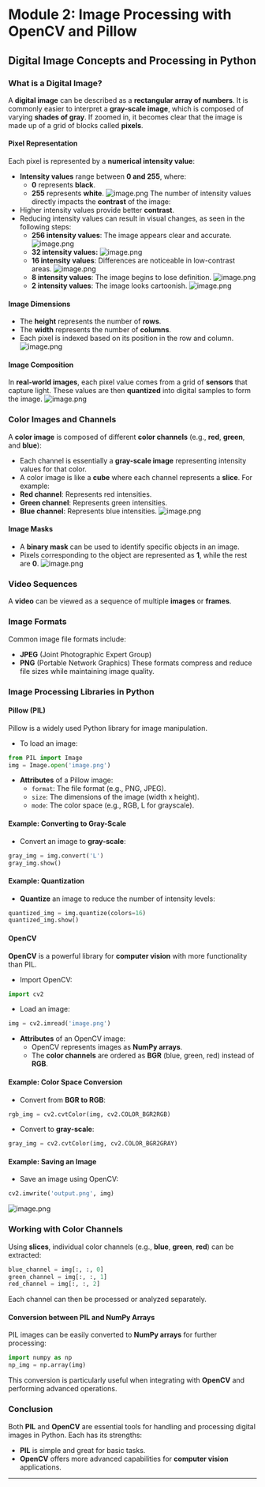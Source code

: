 

# Module 2: Image Processing with OpenCV and Pillow
## Digital Image Concepts and Processing in Python
### What is a Digital Image?
A **digital image** can be described as a **rectangular array of numbers**. It is commonly easier to interpret a **gray-scale image**, which is composed of varying **shades of gray**. If zoomed in, it becomes clear that the image is made up of a grid of blocks called **pixels**.
#### Pixel Representation
Each pixel is represented by a **numerical intensity value**:
- **Intensity values** range between **0 and 255**, where:
	- **0** represents **black**.
	- **255** represents **white**.
![image.png](https://prod-files-secure.s3.us-west-2.amazonaws.com/03e82b26-cccb-4906-bb56-adabcbdc0655/fa1bb4aa-313a-44c2-a7b3-7fa4a8432b08/image.png?X-Amz-Algorithm=AWS4-HMAC-SHA256&X-Amz-Content-Sha256=UNSIGNED-PAYLOAD&X-Amz-Credential=ASIAZI2LB466QWJ3RAIS%2F20250207%2Fus-west-2%2Fs3%2Faws4_request&X-Amz-Date=20250207T081858Z&X-Amz-Expires=3600&X-Amz-Security-Token=IQoJb3JpZ2luX2VjEFgaCXVzLXdlc3QtMiJGMEQCIQDDz3qyrr5KCUWotbtTVbVg2SU30CRw%2Bfr7dgVOte3L9wIffk9HAlJINA7wi%2BwwqNPXaSZR%2FX8xh%2BiggOKHW11sWCr%2FAwhxEAAaDDYzNzQyMzE4MzgwNSIM0kpZ%2Ft%2FImH7M%2BR0pKtwDiKNW173kl0w94I4BFgiJQQouiBeOMkjpP7d%2BEP4hyX84LVaVzX7hXB3M2toRyOrl95lqlGZdaKNktI%2Bf%2FO6wh6jY%2Bvzwctr4kQzyEvMu4oqu2Itocz%2BECELEs4QA5xgBYqyWczW1EtqDxMNqe71IO6qPfyBrRvotjvSa6%2FJso5O%2BhNYDlUaYcKxVnFjbTp4mPFwQNgRwE22EPHlc2nxAes78uTIh3wM1Wzrnam%2FY3AT%2BJQAZcrYu2ra4Hem5C2R1ZYy%2BlKG%2FcvituOhaXAOnfPHisMamZ1U9YEPZFI92jXDrxkv8iVv28w6brPKAIpBLgzDgNDim5zm1UHCbPugAnyublM6PaH8cYDU4jrR5%2FAdPhv%2BzM7U3ZMm7nKAKLI5BmoLaZlXXlIYLMX%2B4P1nas8XL4quxyJVfgRPivGZoP2IERSu746iLXWpBzOKYE7ioJs8jbMcTj3jOmZiyJBGLEUt1Ya6XYkNQU6ZAeOlrVVknJvA826mENXz1Ww4vLpNaQFybNmmZCSCX%2FxHTrUtg5eDPBXCNKl7zxbuBhKLbZwQKbYd2%2FWA6UPM%2BqYAO8vRg4IpGIT68CUb3JHYzRS5JYBUU5eSAkFOQBBBx23niPiX417t1Hcw8SG6NAaEwufmWvQY6pgHZABd8JA4tVqc7aHWPx6h6UaGMDsPvJhqlE7Hd2KERga7l9ngqW4rYl76yPm%2FZ6HBGmc6xpq34u3vLqqijIGsKHksy3bMrNm%2Fv%2BkcayybCR7XLbVE1am%2F0YZ8O6PX7%2BnuUwBwKURQkoAf8w0jcAuYeB7ZLwgrX6DEpgQrpZSjvcEor6uuWqoPljg921oGh1K7hJzPxYJ1UQsrXaC61yUYcN0StVFbH&X-Amz-Signature=ec2c20409b84c311e15e9227bd9e94edb2ca8e2289e28b93bfca4e726c93ae22&X-Amz-SignedHeaders=host&x-id=GetObject)
The number of intensity values directly impacts the **contrast** of the image:
- Higher intensity values provide better **contrast**.
- Reducing intensity values can result in visual changes, as seen in the following steps:
	- **256 intensity values**: The image appears clear and accurate.
![image.png](https://prod-files-secure.s3.us-west-2.amazonaws.com/03e82b26-cccb-4906-bb56-adabcbdc0655/0de7dfb4-99dc-4b87-8932-5165b3c3b775/image.png?X-Amz-Algorithm=AWS4-HMAC-SHA256&X-Amz-Content-Sha256=UNSIGNED-PAYLOAD&X-Amz-Credential=ASIAZI2LB466RJHQO3KZ%2F20250207%2Fus-west-2%2Fs3%2Faws4_request&X-Amz-Date=20250207T081900Z&X-Amz-Expires=3600&X-Amz-Security-Token=IQoJb3JpZ2luX2VjEFgaCXVzLXdlc3QtMiJIMEYCIQC%2FiPptDM4WrQJ%2FET0rD%2BsXUgMUn2%2Fanp%2FAn2Jm1PSRqgIhAIBzXc8MBbP17HceUKOTDP%2B0RRVnpfLv3u629OzSE1p8Kv8DCHEQABoMNjM3NDIzMTgzODA1IgxDgOygQFmyCXSzt%2Fsq3ANTeZXj7tu3GaKcl8LGndzi4HsSdvCd9ykmqvF0jSxVMFfjoI0ZLWoqaRZ40Y8YDSJ1MOJZgAXK%2B7SIe1FCcJAG8FPfZguJuYVy%2BWvYWnqhEpgce%2Fim2K2kUyK2doNzOtmhyo2iSITKKI6NY1xpc1KFVuSfgcx4bAoRz7zWnBG37kCaqrnMgOdLbNRtZqVTLguZFJJVf06NYcasAi8jDGHBEsJi2z640ZnX9wiPshckq%2FS%2F8Gm71PKqleZuI8MWQd8jguxgdEyC0it4ahu%2FQQiEbnwvj3S1GWxjv13AZ3cgqhxUO2fT3Qk5czxazakfrahQS7I8G9fKjew%2FgXbckTqQbJIAXpEX3%2FRRIffm2M42AW%2BtgtGcj1%2B9L8wqYM%2Bg4SzkRXtX3O2nd5qtyuiTRvq6fWaUrTKQdZbh1CduL2wH1Kf5PTOekKTkSxrmSgoGmb1tACazzO9MXAw4dne5MOGajTrTBfyvt8yi%2BnNnjVC0ooFNIv2Y570c5v3N2cyvJNOOZwYRS%2B5nBzJ2HCSWC29souEP5e2JoKlpQ6ZmisMvrPR3IfYKMNO12L%2BVvRzqza1Xu3fMiVJJTwcH6FuJRGjwxKtFVr0W9QBmh9uS%2Fux8KjSEkU6gc1K4YuodhjC8%2BZa9BjqkAYUVZKUb8R6zQbmk9XWyM0jUqyOr4fxJHwmGtugtvIAwQ3umEonPOpj25TdnyzmEPygBjnwqzs4d4RhPnQu4BQsaGCs8mt6KLtlOS6Wcj5337RpUEtDG0op%2FDXtiNXxlKF7rBZpXGJBBEqv2l9Fq6PIDD9XVCmpKHTGJf8f2l7iQ4cFB8%2BmLQsDxQf5Ru2SF517aA0304TFLdFgq1QpHUGZlJDIW&X-Amz-Signature=d0964538c4a55ca318354b677923aa44cfc1d645e6bda21adaeeb8cd561d7ffc&X-Amz-SignedHeaders=host&x-id=GetObject)
	- **32 intensity values:**
![image.png](https://prod-files-secure.s3.us-west-2.amazonaws.com/03e82b26-cccb-4906-bb56-adabcbdc0655/7eb81f08-b190-4c5a-ba2b-2a498a15b2c4/image.png?X-Amz-Algorithm=AWS4-HMAC-SHA256&X-Amz-Content-Sha256=UNSIGNED-PAYLOAD&X-Amz-Credential=ASIAZI2LB466RJHQO3KZ%2F20250207%2Fus-west-2%2Fs3%2Faws4_request&X-Amz-Date=20250207T081900Z&X-Amz-Expires=3600&X-Amz-Security-Token=IQoJb3JpZ2luX2VjEFgaCXVzLXdlc3QtMiJIMEYCIQC%2FiPptDM4WrQJ%2FET0rD%2BsXUgMUn2%2Fanp%2FAn2Jm1PSRqgIhAIBzXc8MBbP17HceUKOTDP%2B0RRVnpfLv3u629OzSE1p8Kv8DCHEQABoMNjM3NDIzMTgzODA1IgxDgOygQFmyCXSzt%2Fsq3ANTeZXj7tu3GaKcl8LGndzi4HsSdvCd9ykmqvF0jSxVMFfjoI0ZLWoqaRZ40Y8YDSJ1MOJZgAXK%2B7SIe1FCcJAG8FPfZguJuYVy%2BWvYWnqhEpgce%2Fim2K2kUyK2doNzOtmhyo2iSITKKI6NY1xpc1KFVuSfgcx4bAoRz7zWnBG37kCaqrnMgOdLbNRtZqVTLguZFJJVf06NYcasAi8jDGHBEsJi2z640ZnX9wiPshckq%2FS%2F8Gm71PKqleZuI8MWQd8jguxgdEyC0it4ahu%2FQQiEbnwvj3S1GWxjv13AZ3cgqhxUO2fT3Qk5czxazakfrahQS7I8G9fKjew%2FgXbckTqQbJIAXpEX3%2FRRIffm2M42AW%2BtgtGcj1%2B9L8wqYM%2Bg4SzkRXtX3O2nd5qtyuiTRvq6fWaUrTKQdZbh1CduL2wH1Kf5PTOekKTkSxrmSgoGmb1tACazzO9MXAw4dne5MOGajTrTBfyvt8yi%2BnNnjVC0ooFNIv2Y570c5v3N2cyvJNOOZwYRS%2B5nBzJ2HCSWC29souEP5e2JoKlpQ6ZmisMvrPR3IfYKMNO12L%2BVvRzqza1Xu3fMiVJJTwcH6FuJRGjwxKtFVr0W9QBmh9uS%2Fux8KjSEkU6gc1K4YuodhjC8%2BZa9BjqkAYUVZKUb8R6zQbmk9XWyM0jUqyOr4fxJHwmGtugtvIAwQ3umEonPOpj25TdnyzmEPygBjnwqzs4d4RhPnQu4BQsaGCs8mt6KLtlOS6Wcj5337RpUEtDG0op%2FDXtiNXxlKF7rBZpXGJBBEqv2l9Fq6PIDD9XVCmpKHTGJf8f2l7iQ4cFB8%2BmLQsDxQf5Ru2SF517aA0304TFLdFgq1QpHUGZlJDIW&X-Amz-Signature=64c5c3b5291b89ba0051f27a9ad4387de8061e188d9dc5072039280df09b276c&X-Amz-SignedHeaders=host&x-id=GetObject)
	- **16 intensity values**: Differences are noticeable in low-contrast areas.
![image.png](https://prod-files-secure.s3.us-west-2.amazonaws.com/03e82b26-cccb-4906-bb56-adabcbdc0655/6bf56d44-9a14-4b7b-98c2-1f00b8630f0c/image.png?X-Amz-Algorithm=AWS4-HMAC-SHA256&X-Amz-Content-Sha256=UNSIGNED-PAYLOAD&X-Amz-Credential=ASIAZI2LB466RJHQO3KZ%2F20250207%2Fus-west-2%2Fs3%2Faws4_request&X-Amz-Date=20250207T081900Z&X-Amz-Expires=3600&X-Amz-Security-Token=IQoJb3JpZ2luX2VjEFgaCXVzLXdlc3QtMiJIMEYCIQC%2FiPptDM4WrQJ%2FET0rD%2BsXUgMUn2%2Fanp%2FAn2Jm1PSRqgIhAIBzXc8MBbP17HceUKOTDP%2B0RRVnpfLv3u629OzSE1p8Kv8DCHEQABoMNjM3NDIzMTgzODA1IgxDgOygQFmyCXSzt%2Fsq3ANTeZXj7tu3GaKcl8LGndzi4HsSdvCd9ykmqvF0jSxVMFfjoI0ZLWoqaRZ40Y8YDSJ1MOJZgAXK%2B7SIe1FCcJAG8FPfZguJuYVy%2BWvYWnqhEpgce%2Fim2K2kUyK2doNzOtmhyo2iSITKKI6NY1xpc1KFVuSfgcx4bAoRz7zWnBG37kCaqrnMgOdLbNRtZqVTLguZFJJVf06NYcasAi8jDGHBEsJi2z640ZnX9wiPshckq%2FS%2F8Gm71PKqleZuI8MWQd8jguxgdEyC0it4ahu%2FQQiEbnwvj3S1GWxjv13AZ3cgqhxUO2fT3Qk5czxazakfrahQS7I8G9fKjew%2FgXbckTqQbJIAXpEX3%2FRRIffm2M42AW%2BtgtGcj1%2B9L8wqYM%2Bg4SzkRXtX3O2nd5qtyuiTRvq6fWaUrTKQdZbh1CduL2wH1Kf5PTOekKTkSxrmSgoGmb1tACazzO9MXAw4dne5MOGajTrTBfyvt8yi%2BnNnjVC0ooFNIv2Y570c5v3N2cyvJNOOZwYRS%2B5nBzJ2HCSWC29souEP5e2JoKlpQ6ZmisMvrPR3IfYKMNO12L%2BVvRzqza1Xu3fMiVJJTwcH6FuJRGjwxKtFVr0W9QBmh9uS%2Fux8KjSEkU6gc1K4YuodhjC8%2BZa9BjqkAYUVZKUb8R6zQbmk9XWyM0jUqyOr4fxJHwmGtugtvIAwQ3umEonPOpj25TdnyzmEPygBjnwqzs4d4RhPnQu4BQsaGCs8mt6KLtlOS6Wcj5337RpUEtDG0op%2FDXtiNXxlKF7rBZpXGJBBEqv2l9Fq6PIDD9XVCmpKHTGJf8f2l7iQ4cFB8%2BmLQsDxQf5Ru2SF517aA0304TFLdFgq1QpHUGZlJDIW&X-Amz-Signature=2f616a722e35f1a94b85dc0a31a6cb58ad58c9f4840ff552b1734daf795b06ad&X-Amz-SignedHeaders=host&x-id=GetObject)
	- **8 intensity values**: The image begins to lose definition.
![image.png](https://prod-files-secure.s3.us-west-2.amazonaws.com/03e82b26-cccb-4906-bb56-adabcbdc0655/cca05878-ca1a-43e0-8bec-1d146756f9ae/image.png?X-Amz-Algorithm=AWS4-HMAC-SHA256&X-Amz-Content-Sha256=UNSIGNED-PAYLOAD&X-Amz-Credential=ASIAZI2LB466RJHQO3KZ%2F20250207%2Fus-west-2%2Fs3%2Faws4_request&X-Amz-Date=20250207T081900Z&X-Amz-Expires=3600&X-Amz-Security-Token=IQoJb3JpZ2luX2VjEFgaCXVzLXdlc3QtMiJIMEYCIQC%2FiPptDM4WrQJ%2FET0rD%2BsXUgMUn2%2Fanp%2FAn2Jm1PSRqgIhAIBzXc8MBbP17HceUKOTDP%2B0RRVnpfLv3u629OzSE1p8Kv8DCHEQABoMNjM3NDIzMTgzODA1IgxDgOygQFmyCXSzt%2Fsq3ANTeZXj7tu3GaKcl8LGndzi4HsSdvCd9ykmqvF0jSxVMFfjoI0ZLWoqaRZ40Y8YDSJ1MOJZgAXK%2B7SIe1FCcJAG8FPfZguJuYVy%2BWvYWnqhEpgce%2Fim2K2kUyK2doNzOtmhyo2iSITKKI6NY1xpc1KFVuSfgcx4bAoRz7zWnBG37kCaqrnMgOdLbNRtZqVTLguZFJJVf06NYcasAi8jDGHBEsJi2z640ZnX9wiPshckq%2FS%2F8Gm71PKqleZuI8MWQd8jguxgdEyC0it4ahu%2FQQiEbnwvj3S1GWxjv13AZ3cgqhxUO2fT3Qk5czxazakfrahQS7I8G9fKjew%2FgXbckTqQbJIAXpEX3%2FRRIffm2M42AW%2BtgtGcj1%2B9L8wqYM%2Bg4SzkRXtX3O2nd5qtyuiTRvq6fWaUrTKQdZbh1CduL2wH1Kf5PTOekKTkSxrmSgoGmb1tACazzO9MXAw4dne5MOGajTrTBfyvt8yi%2BnNnjVC0ooFNIv2Y570c5v3N2cyvJNOOZwYRS%2B5nBzJ2HCSWC29souEP5e2JoKlpQ6ZmisMvrPR3IfYKMNO12L%2BVvRzqza1Xu3fMiVJJTwcH6FuJRGjwxKtFVr0W9QBmh9uS%2Fux8KjSEkU6gc1K4YuodhjC8%2BZa9BjqkAYUVZKUb8R6zQbmk9XWyM0jUqyOr4fxJHwmGtugtvIAwQ3umEonPOpj25TdnyzmEPygBjnwqzs4d4RhPnQu4BQsaGCs8mt6KLtlOS6Wcj5337RpUEtDG0op%2FDXtiNXxlKF7rBZpXGJBBEqv2l9Fq6PIDD9XVCmpKHTGJf8f2l7iQ4cFB8%2BmLQsDxQf5Ru2SF517aA0304TFLdFgq1QpHUGZlJDIW&X-Amz-Signature=64ebd11b4a345d47eb46e28bfc341b6e72c0df02ac435915441b90c294442f69&X-Amz-SignedHeaders=host&x-id=GetObject)
	- **2 intensity values**: The image looks cartoonish.
![image.png](https://prod-files-secure.s3.us-west-2.amazonaws.com/03e82b26-cccb-4906-bb56-adabcbdc0655/12da64d7-6b97-44e0-bc2c-52b9c47ce212/image.png?X-Amz-Algorithm=AWS4-HMAC-SHA256&X-Amz-Content-Sha256=UNSIGNED-PAYLOAD&X-Amz-Credential=ASIAZI2LB466RJHQO3KZ%2F20250207%2Fus-west-2%2Fs3%2Faws4_request&X-Amz-Date=20250207T081900Z&X-Amz-Expires=3600&X-Amz-Security-Token=IQoJb3JpZ2luX2VjEFgaCXVzLXdlc3QtMiJIMEYCIQC%2FiPptDM4WrQJ%2FET0rD%2BsXUgMUn2%2Fanp%2FAn2Jm1PSRqgIhAIBzXc8MBbP17HceUKOTDP%2B0RRVnpfLv3u629OzSE1p8Kv8DCHEQABoMNjM3NDIzMTgzODA1IgxDgOygQFmyCXSzt%2Fsq3ANTeZXj7tu3GaKcl8LGndzi4HsSdvCd9ykmqvF0jSxVMFfjoI0ZLWoqaRZ40Y8YDSJ1MOJZgAXK%2B7SIe1FCcJAG8FPfZguJuYVy%2BWvYWnqhEpgce%2Fim2K2kUyK2doNzOtmhyo2iSITKKI6NY1xpc1KFVuSfgcx4bAoRz7zWnBG37kCaqrnMgOdLbNRtZqVTLguZFJJVf06NYcasAi8jDGHBEsJi2z640ZnX9wiPshckq%2FS%2F8Gm71PKqleZuI8MWQd8jguxgdEyC0it4ahu%2FQQiEbnwvj3S1GWxjv13AZ3cgqhxUO2fT3Qk5czxazakfrahQS7I8G9fKjew%2FgXbckTqQbJIAXpEX3%2FRRIffm2M42AW%2BtgtGcj1%2B9L8wqYM%2Bg4SzkRXtX3O2nd5qtyuiTRvq6fWaUrTKQdZbh1CduL2wH1Kf5PTOekKTkSxrmSgoGmb1tACazzO9MXAw4dne5MOGajTrTBfyvt8yi%2BnNnjVC0ooFNIv2Y570c5v3N2cyvJNOOZwYRS%2B5nBzJ2HCSWC29souEP5e2JoKlpQ6ZmisMvrPR3IfYKMNO12L%2BVvRzqza1Xu3fMiVJJTwcH6FuJRGjwxKtFVr0W9QBmh9uS%2Fux8KjSEkU6gc1K4YuodhjC8%2BZa9BjqkAYUVZKUb8R6zQbmk9XWyM0jUqyOr4fxJHwmGtugtvIAwQ3umEonPOpj25TdnyzmEPygBjnwqzs4d4RhPnQu4BQsaGCs8mt6KLtlOS6Wcj5337RpUEtDG0op%2FDXtiNXxlKF7rBZpXGJBBEqv2l9Fq6PIDD9XVCmpKHTGJf8f2l7iQ4cFB8%2BmLQsDxQf5Ru2SF517aA0304TFLdFgq1QpHUGZlJDIW&X-Amz-Signature=3b180149c2d3a95cb2741f9728a5866f65c06f5929cd05b95b05c7e7cb66ca00&X-Amz-SignedHeaders=host&x-id=GetObject)
#### Image Dimensions
- The **height** represents the number of **rows**.
- The **width** represents the number of **columns**.
- Each pixel is indexed based on its position in the row and column.
![image.png](https://prod-files-secure.s3.us-west-2.amazonaws.com/03e82b26-cccb-4906-bb56-adabcbdc0655/ff056335-e79e-4491-b508-30cd45b6c194/image.png?X-Amz-Algorithm=AWS4-HMAC-SHA256&X-Amz-Content-Sha256=UNSIGNED-PAYLOAD&X-Amz-Credential=ASIAZI2LB466QWJ3RAIS%2F20250207%2Fus-west-2%2Fs3%2Faws4_request&X-Amz-Date=20250207T081858Z&X-Amz-Expires=3600&X-Amz-Security-Token=IQoJb3JpZ2luX2VjEFgaCXVzLXdlc3QtMiJGMEQCIQDDz3qyrr5KCUWotbtTVbVg2SU30CRw%2Bfr7dgVOte3L9wIffk9HAlJINA7wi%2BwwqNPXaSZR%2FX8xh%2BiggOKHW11sWCr%2FAwhxEAAaDDYzNzQyMzE4MzgwNSIM0kpZ%2Ft%2FImH7M%2BR0pKtwDiKNW173kl0w94I4BFgiJQQouiBeOMkjpP7d%2BEP4hyX84LVaVzX7hXB3M2toRyOrl95lqlGZdaKNktI%2Bf%2FO6wh6jY%2Bvzwctr4kQzyEvMu4oqu2Itocz%2BECELEs4QA5xgBYqyWczW1EtqDxMNqe71IO6qPfyBrRvotjvSa6%2FJso5O%2BhNYDlUaYcKxVnFjbTp4mPFwQNgRwE22EPHlc2nxAes78uTIh3wM1Wzrnam%2FY3AT%2BJQAZcrYu2ra4Hem5C2R1ZYy%2BlKG%2FcvituOhaXAOnfPHisMamZ1U9YEPZFI92jXDrxkv8iVv28w6brPKAIpBLgzDgNDim5zm1UHCbPugAnyublM6PaH8cYDU4jrR5%2FAdPhv%2BzM7U3ZMm7nKAKLI5BmoLaZlXXlIYLMX%2B4P1nas8XL4quxyJVfgRPivGZoP2IERSu746iLXWpBzOKYE7ioJs8jbMcTj3jOmZiyJBGLEUt1Ya6XYkNQU6ZAeOlrVVknJvA826mENXz1Ww4vLpNaQFybNmmZCSCX%2FxHTrUtg5eDPBXCNKl7zxbuBhKLbZwQKbYd2%2FWA6UPM%2BqYAO8vRg4IpGIT68CUb3JHYzRS5JYBUU5eSAkFOQBBBx23niPiX417t1Hcw8SG6NAaEwufmWvQY6pgHZABd8JA4tVqc7aHWPx6h6UaGMDsPvJhqlE7Hd2KERga7l9ngqW4rYl76yPm%2FZ6HBGmc6xpq34u3vLqqijIGsKHksy3bMrNm%2Fv%2BkcayybCR7XLbVE1am%2F0YZ8O6PX7%2BnuUwBwKURQkoAf8w0jcAuYeB7ZLwgrX6DEpgQrpZSjvcEor6uuWqoPljg921oGh1K7hJzPxYJ1UQsrXaC61yUYcN0StVFbH&X-Amz-Signature=4384019612b3485d2fcd09b9a9ae22f3a49a553702e2eddc5734cf2f0d3d41c9&X-Amz-SignedHeaders=host&x-id=GetObject)
#### Image Composition
In **real-world images**, each pixel value comes from a grid of **sensors** that capture light. These values are then **quantized** into digital samples to form the image.
![image.png](https://prod-files-secure.s3.us-west-2.amazonaws.com/03e82b26-cccb-4906-bb56-adabcbdc0655/0c721ea0-409b-4d32-b630-a00d6f170d18/image.png?X-Amz-Algorithm=AWS4-HMAC-SHA256&X-Amz-Content-Sha256=UNSIGNED-PAYLOAD&X-Amz-Credential=ASIAZI2LB466QWJ3RAIS%2F20250207%2Fus-west-2%2Fs3%2Faws4_request&X-Amz-Date=20250207T081858Z&X-Amz-Expires=3600&X-Amz-Security-Token=IQoJb3JpZ2luX2VjEFgaCXVzLXdlc3QtMiJGMEQCIQDDz3qyrr5KCUWotbtTVbVg2SU30CRw%2Bfr7dgVOte3L9wIffk9HAlJINA7wi%2BwwqNPXaSZR%2FX8xh%2BiggOKHW11sWCr%2FAwhxEAAaDDYzNzQyMzE4MzgwNSIM0kpZ%2Ft%2FImH7M%2BR0pKtwDiKNW173kl0w94I4BFgiJQQouiBeOMkjpP7d%2BEP4hyX84LVaVzX7hXB3M2toRyOrl95lqlGZdaKNktI%2Bf%2FO6wh6jY%2Bvzwctr4kQzyEvMu4oqu2Itocz%2BECELEs4QA5xgBYqyWczW1EtqDxMNqe71IO6qPfyBrRvotjvSa6%2FJso5O%2BhNYDlUaYcKxVnFjbTp4mPFwQNgRwE22EPHlc2nxAes78uTIh3wM1Wzrnam%2FY3AT%2BJQAZcrYu2ra4Hem5C2R1ZYy%2BlKG%2FcvituOhaXAOnfPHisMamZ1U9YEPZFI92jXDrxkv8iVv28w6brPKAIpBLgzDgNDim5zm1UHCbPugAnyublM6PaH8cYDU4jrR5%2FAdPhv%2BzM7U3ZMm7nKAKLI5BmoLaZlXXlIYLMX%2B4P1nas8XL4quxyJVfgRPivGZoP2IERSu746iLXWpBzOKYE7ioJs8jbMcTj3jOmZiyJBGLEUt1Ya6XYkNQU6ZAeOlrVVknJvA826mENXz1Ww4vLpNaQFybNmmZCSCX%2FxHTrUtg5eDPBXCNKl7zxbuBhKLbZwQKbYd2%2FWA6UPM%2BqYAO8vRg4IpGIT68CUb3JHYzRS5JYBUU5eSAkFOQBBBx23niPiX417t1Hcw8SG6NAaEwufmWvQY6pgHZABd8JA4tVqc7aHWPx6h6UaGMDsPvJhqlE7Hd2KERga7l9ngqW4rYl76yPm%2FZ6HBGmc6xpq34u3vLqqijIGsKHksy3bMrNm%2Fv%2BkcayybCR7XLbVE1am%2F0YZ8O6PX7%2BnuUwBwKURQkoAf8w0jcAuYeB7ZLwgrX6DEpgQrpZSjvcEor6uuWqoPljg921oGh1K7hJzPxYJ1UQsrXaC61yUYcN0StVFbH&X-Amz-Signature=dde629011b641d73b7b53d148c9c3263208e1aaca1e342d2b35931d1d7d1d719&X-Amz-SignedHeaders=host&x-id=GetObject)
### Color Images and Channels
A **color image** is composed of different **color channels** (e.g., **red**, **green**, and **blue**):
- Each channel is essentially a **gray-scale image** representing intensity values for that color.
- A color image is like a **cube** where each channel represents a **slice**.
For example:
- **Red channel**: Represents red intensities.
- **Green channel**: Represents green intensities.
- **Blue channel**: Represents blue intensities.
![image.png](https://prod-files-secure.s3.us-west-2.amazonaws.com/03e82b26-cccb-4906-bb56-adabcbdc0655/c0cc17c9-842f-413f-82e8-f3f44278cf74/image.png?X-Amz-Algorithm=AWS4-HMAC-SHA256&X-Amz-Content-Sha256=UNSIGNED-PAYLOAD&X-Amz-Credential=ASIAZI2LB466QWJ3RAIS%2F20250207%2Fus-west-2%2Fs3%2Faws4_request&X-Amz-Date=20250207T081858Z&X-Amz-Expires=3600&X-Amz-Security-Token=IQoJb3JpZ2luX2VjEFgaCXVzLXdlc3QtMiJGMEQCIQDDz3qyrr5KCUWotbtTVbVg2SU30CRw%2Bfr7dgVOte3L9wIffk9HAlJINA7wi%2BwwqNPXaSZR%2FX8xh%2BiggOKHW11sWCr%2FAwhxEAAaDDYzNzQyMzE4MzgwNSIM0kpZ%2Ft%2FImH7M%2BR0pKtwDiKNW173kl0w94I4BFgiJQQouiBeOMkjpP7d%2BEP4hyX84LVaVzX7hXB3M2toRyOrl95lqlGZdaKNktI%2Bf%2FO6wh6jY%2Bvzwctr4kQzyEvMu4oqu2Itocz%2BECELEs4QA5xgBYqyWczW1EtqDxMNqe71IO6qPfyBrRvotjvSa6%2FJso5O%2BhNYDlUaYcKxVnFjbTp4mPFwQNgRwE22EPHlc2nxAes78uTIh3wM1Wzrnam%2FY3AT%2BJQAZcrYu2ra4Hem5C2R1ZYy%2BlKG%2FcvituOhaXAOnfPHisMamZ1U9YEPZFI92jXDrxkv8iVv28w6brPKAIpBLgzDgNDim5zm1UHCbPugAnyublM6PaH8cYDU4jrR5%2FAdPhv%2BzM7U3ZMm7nKAKLI5BmoLaZlXXlIYLMX%2B4P1nas8XL4quxyJVfgRPivGZoP2IERSu746iLXWpBzOKYE7ioJs8jbMcTj3jOmZiyJBGLEUt1Ya6XYkNQU6ZAeOlrVVknJvA826mENXz1Ww4vLpNaQFybNmmZCSCX%2FxHTrUtg5eDPBXCNKl7zxbuBhKLbZwQKbYd2%2FWA6UPM%2BqYAO8vRg4IpGIT68CUb3JHYzRS5JYBUU5eSAkFOQBBBx23niPiX417t1Hcw8SG6NAaEwufmWvQY6pgHZABd8JA4tVqc7aHWPx6h6UaGMDsPvJhqlE7Hd2KERga7l9ngqW4rYl76yPm%2FZ6HBGmc6xpq34u3vLqqijIGsKHksy3bMrNm%2Fv%2BkcayybCR7XLbVE1am%2F0YZ8O6PX7%2BnuUwBwKURQkoAf8w0jcAuYeB7ZLwgrX6DEpgQrpZSjvcEor6uuWqoPljg921oGh1K7hJzPxYJ1UQsrXaC61yUYcN0StVFbH&X-Amz-Signature=126b25f3e276dac38f55638a2f6443f2e7b4aff84af455575f38b0f4162f4be6&X-Amz-SignedHeaders=host&x-id=GetObject)
#### Image Masks
- A **binary mask** can be used to identify specific objects in an image.
- Pixels corresponding to the object are represented as **1**, while the rest are **0**.
![image.png](https://prod-files-secure.s3.us-west-2.amazonaws.com/03e82b26-cccb-4906-bb56-adabcbdc0655/667eab4d-d19d-4618-81d0-663b6beb002c/image.png?X-Amz-Algorithm=AWS4-HMAC-SHA256&X-Amz-Content-Sha256=UNSIGNED-PAYLOAD&X-Amz-Credential=ASIAZI2LB466QWJ3RAIS%2F20250207%2Fus-west-2%2Fs3%2Faws4_request&X-Amz-Date=20250207T081858Z&X-Amz-Expires=3600&X-Amz-Security-Token=IQoJb3JpZ2luX2VjEFgaCXVzLXdlc3QtMiJGMEQCIQDDz3qyrr5KCUWotbtTVbVg2SU30CRw%2Bfr7dgVOte3L9wIffk9HAlJINA7wi%2BwwqNPXaSZR%2FX8xh%2BiggOKHW11sWCr%2FAwhxEAAaDDYzNzQyMzE4MzgwNSIM0kpZ%2Ft%2FImH7M%2BR0pKtwDiKNW173kl0w94I4BFgiJQQouiBeOMkjpP7d%2BEP4hyX84LVaVzX7hXB3M2toRyOrl95lqlGZdaKNktI%2Bf%2FO6wh6jY%2Bvzwctr4kQzyEvMu4oqu2Itocz%2BECELEs4QA5xgBYqyWczW1EtqDxMNqe71IO6qPfyBrRvotjvSa6%2FJso5O%2BhNYDlUaYcKxVnFjbTp4mPFwQNgRwE22EPHlc2nxAes78uTIh3wM1Wzrnam%2FY3AT%2BJQAZcrYu2ra4Hem5C2R1ZYy%2BlKG%2FcvituOhaXAOnfPHisMamZ1U9YEPZFI92jXDrxkv8iVv28w6brPKAIpBLgzDgNDim5zm1UHCbPugAnyublM6PaH8cYDU4jrR5%2FAdPhv%2BzM7U3ZMm7nKAKLI5BmoLaZlXXlIYLMX%2B4P1nas8XL4quxyJVfgRPivGZoP2IERSu746iLXWpBzOKYE7ioJs8jbMcTj3jOmZiyJBGLEUt1Ya6XYkNQU6ZAeOlrVVknJvA826mENXz1Ww4vLpNaQFybNmmZCSCX%2FxHTrUtg5eDPBXCNKl7zxbuBhKLbZwQKbYd2%2FWA6UPM%2BqYAO8vRg4IpGIT68CUb3JHYzRS5JYBUU5eSAkFOQBBBx23niPiX417t1Hcw8SG6NAaEwufmWvQY6pgHZABd8JA4tVqc7aHWPx6h6UaGMDsPvJhqlE7Hd2KERga7l9ngqW4rYl76yPm%2FZ6HBGmc6xpq34u3vLqqijIGsKHksy3bMrNm%2Fv%2BkcayybCR7XLbVE1am%2F0YZ8O6PX7%2BnuUwBwKURQkoAf8w0jcAuYeB7ZLwgrX6DEpgQrpZSjvcEor6uuWqoPljg921oGh1K7hJzPxYJ1UQsrXaC61yUYcN0StVFbH&X-Amz-Signature=a05f0399bf771a63e253687249d33f7ca160a2d109ae49de638c1e8dbcee0097&X-Amz-SignedHeaders=host&x-id=GetObject)
### Video Sequences
A **video** can be viewed as a sequence of multiple **images** or **frames**.
### Image Formats
Common image file formats include:
- **JPEG** (Joint Photographic Expert Group)
- **PNG** (Portable Network Graphics)
These formats compress and reduce file sizes while maintaining image quality.
### Image Processing Libraries in Python
#### Pillow (PIL)
Pillow is a widely used Python library for image manipulation.
- To load an image:
```python
from PIL import Image
img = Image.open('image.png')
```
- **Attributes** of a Pillow image:
	- `format`: The file format (e.g., PNG, JPEG).
	- `size`: The dimensions of the image (width x height).
	- `mode`: The color space (e.g., RGB, L for grayscale).
#### Example: Converting to Gray-Scale
- Convert an image to **gray-scale**:
```python
gray_img = img.convert('L')
gray_img.show()
```
#### Example: Quantization
- **Quantize** an image to reduce the number of intensity levels:
```python
quantized_img = img.quantize(colors=16)
quantized_img.show()
```
#### OpenCV
**OpenCV** is a powerful library for **computer vision** with more functionality than PIL.
- Import OpenCV:
```python
import cv2
```
- Load an image:
```python
img = cv2.imread('image.png')
```
- **Attributes** of an OpenCV image:
	- OpenCV represents images as **NumPy arrays**.
	- The **color channels** are ordered as **BGR** (blue, green, red) instead of **RGB**.
#### Example: Color Space Conversion
- Convert from **BGR to RGB**:
```python
rgb_img = cv2.cvtColor(img, cv2.COLOR_BGR2RGB)
```
- Convert to **gray-scale**:
```python
gray_img = cv2.cvtColor(img, cv2.COLOR_BGR2GRAY)
```
#### Example: Saving an Image
- Save an image using OpenCV:
```python
cv2.imwrite('output.png', img)
```
![image.png](https://prod-files-secure.s3.us-west-2.amazonaws.com/03e82b26-cccb-4906-bb56-adabcbdc0655/25fcc977-54ea-484c-997e-9b6bd016f347/image.png?X-Amz-Algorithm=AWS4-HMAC-SHA256&X-Amz-Content-Sha256=UNSIGNED-PAYLOAD&X-Amz-Credential=ASIAZI2LB466QWJ3RAIS%2F20250207%2Fus-west-2%2Fs3%2Faws4_request&X-Amz-Date=20250207T081858Z&X-Amz-Expires=3600&X-Amz-Security-Token=IQoJb3JpZ2luX2VjEFgaCXVzLXdlc3QtMiJGMEQCIQDDz3qyrr5KCUWotbtTVbVg2SU30CRw%2Bfr7dgVOte3L9wIffk9HAlJINA7wi%2BwwqNPXaSZR%2FX8xh%2BiggOKHW11sWCr%2FAwhxEAAaDDYzNzQyMzE4MzgwNSIM0kpZ%2Ft%2FImH7M%2BR0pKtwDiKNW173kl0w94I4BFgiJQQouiBeOMkjpP7d%2BEP4hyX84LVaVzX7hXB3M2toRyOrl95lqlGZdaKNktI%2Bf%2FO6wh6jY%2Bvzwctr4kQzyEvMu4oqu2Itocz%2BECELEs4QA5xgBYqyWczW1EtqDxMNqe71IO6qPfyBrRvotjvSa6%2FJso5O%2BhNYDlUaYcKxVnFjbTp4mPFwQNgRwE22EPHlc2nxAes78uTIh3wM1Wzrnam%2FY3AT%2BJQAZcrYu2ra4Hem5C2R1ZYy%2BlKG%2FcvituOhaXAOnfPHisMamZ1U9YEPZFI92jXDrxkv8iVv28w6brPKAIpBLgzDgNDim5zm1UHCbPugAnyublM6PaH8cYDU4jrR5%2FAdPhv%2BzM7U3ZMm7nKAKLI5BmoLaZlXXlIYLMX%2B4P1nas8XL4quxyJVfgRPivGZoP2IERSu746iLXWpBzOKYE7ioJs8jbMcTj3jOmZiyJBGLEUt1Ya6XYkNQU6ZAeOlrVVknJvA826mENXz1Ww4vLpNaQFybNmmZCSCX%2FxHTrUtg5eDPBXCNKl7zxbuBhKLbZwQKbYd2%2FWA6UPM%2BqYAO8vRg4IpGIT68CUb3JHYzRS5JYBUU5eSAkFOQBBBx23niPiX417t1Hcw8SG6NAaEwufmWvQY6pgHZABd8JA4tVqc7aHWPx6h6UaGMDsPvJhqlE7Hd2KERga7l9ngqW4rYl76yPm%2FZ6HBGmc6xpq34u3vLqqijIGsKHksy3bMrNm%2Fv%2BkcayybCR7XLbVE1am%2F0YZ8O6PX7%2BnuUwBwKURQkoAf8w0jcAuYeB7ZLwgrX6DEpgQrpZSjvcEor6uuWqoPljg921oGh1K7hJzPxYJ1UQsrXaC61yUYcN0StVFbH&X-Amz-Signature=6582005101e12b64710823df3a2ce824143f4cf137436efecaf26fb57ef09be6&X-Amz-SignedHeaders=host&x-id=GetObject)
### Working with Color Channels
Using **slices**, individual color channels (e.g., **blue**, **green**, **red**) can be extracted:
```python
blue_channel = img[:, :, 0]
green_channel = img[:, :, 1]
red_channel = img[:, :, 2]
```
Each channel can then be processed or analyzed separately.
#### Conversion between PIL and NumPy Arrays
PIL images can be easily converted to **NumPy arrays** for further processing:
```python
import numpy as np
np_img = np.array(img)
```
This conversion is particularly useful when integrating with **OpenCV** and performing advanced operations.
### Conclusion
Both **PIL** and **OpenCV** are essential tools for handling and processing digital images in Python. Each has its strengths:
- **PIL** is simple and great for basic tasks.
- **OpenCV** offers more advanced capabilities for **computer vision** applications.
___



